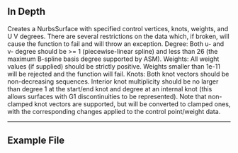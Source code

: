 <!--- Autodesk.DesignScript.Geometry.NurbsSurface.ByControlPointsWeightsKnots --->
<!--- 2SAWXHRQ333U2VRTKOVHZ2L5U6OPIQ2DHLI3MRGJWLXPMDUKVQZA --->
## In Depth
Creates a NurbsSurface with specified control vertices, knots, weights, and U V degrees. There are several restrictions on the data which, if broken, will cause the function to fail and will throw an exception. Degree: Both u- and v- degree should be >= 1 (piecewise-linear spline) and less than 26 (the maximum B-spline basis degree supported by ASM). Weights: All weight values (if supplied) should be strictly positive. Weights smaller than 1e-11 will be rejected and the function will fail. Knots: Both knot vectors should be non-decreasing sequences. Interior knot multiplicity should be no larger than degree   1 at the start/end knot and degree at an internal knot (this allows surfaces with G1 discontinuities to be represented). Note that non-clamped knot vectors are supported, but will be converted to clamped ones, with the corresponding changes applied to the control point/weight data.
___
## Example File



